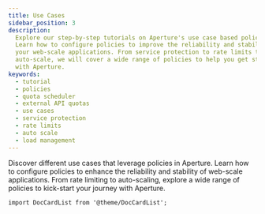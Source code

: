 ```yaml
---
title: Use Cases
sidebar_position: 3
description:
  Explore our step-by-step tutorials on Aperture's use case based policies.
  Learn how to configure policies to improve the reliability and stability of
  your web-scale applications. From service protection to rate limits to
  auto-scale, we will cover a wide range of policies to help you get started
  with Aperture.
keywords:
  - tutorial
  - policies
  - quota scheduler
  - external API quotas
  - use cases
  - service protection
  - rate limits
  - auto scale
  - load management
---
```


<!-- vale off -->

Discover different use cases that leverage policies in Aperture. Learn how to
configure policies to enhance the reliability and stability of web-scale
applications. From rate limiting to auto-scaling, explore a wide range of
policies to kick-start your journey with Aperture.

<!-- vale on -->

```mdx-code-block
import DocCardList from '@theme/DocCardList';
```

<DocCardList />
